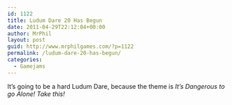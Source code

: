 ```yaml
---
id: 1122
title: Ludum Dare 20 Has Begun
date: 2011-04-29T22:12:04+00:00
author: MrPhil
layout: post
guid: http://www.mrphilgames.com/?p=1122
permalink: /ludum-dare-20-has-begun/
categories:
  - Gamejams
---
```

It&#8217;s going to be a hard Ludum Dare, because the theme is _It&#8217;s Dangerous to go Alone! Take this!_